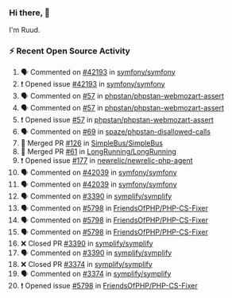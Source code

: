 ### Hi there, 👋

I'm Ruud.
 
### :zap: Recent Open Source Activity

<!--START_SECTION:activity-->
1. 🗣 Commented on [#42193](https://github.com/symfony/symfony/issues/42193) in [symfony/symfony](https://github.com/symfony/symfony)
2. ❗️ Opened issue [#42193](https://github.com/symfony/symfony/issues/42193) in [symfony/symfony](https://github.com/symfony/symfony)
3. 🗣 Commented on [#57](https://github.com/phpstan/phpstan-webmozart-assert/issues/57) in [phpstan/phpstan-webmozart-assert](https://github.com/phpstan/phpstan-webmozart-assert)
4. 🗣 Commented on [#57](https://github.com/phpstan/phpstan-webmozart-assert/issues/57) in [phpstan/phpstan-webmozart-assert](https://github.com/phpstan/phpstan-webmozart-assert)
5. ❗️ Opened issue [#57](https://github.com/phpstan/phpstan-webmozart-assert/issues/57) in [phpstan/phpstan-webmozart-assert](https://github.com/phpstan/phpstan-webmozart-assert)
6. 🗣 Commented on [#69](https://github.com/spaze/phpstan-disallowed-calls/issues/69) in [spaze/phpstan-disallowed-calls](https://github.com/spaze/phpstan-disallowed-calls)
7. 🎉 Merged PR [#126](https://github.com/SimpleBus/SimpleBus/pull/126) in [SimpleBus/SimpleBus](https://github.com/SimpleBus/SimpleBus)
8. 🎉 Merged PR [#61](https://github.com/LongRunning/LongRunning/pull/61) in [LongRunning/LongRunning](https://github.com/LongRunning/LongRunning)
9. ❗️ Opened issue [#177](https://github.com/newrelic/newrelic-php-agent/issues/177) in [newrelic/newrelic-php-agent](https://github.com/newrelic/newrelic-php-agent)
10. 🗣 Commented on [#42039](https://github.com/symfony/symfony/issues/42039) in [symfony/symfony](https://github.com/symfony/symfony)
11. 🗣 Commented on [#42039](https://github.com/symfony/symfony/issues/42039) in [symfony/symfony](https://github.com/symfony/symfony)
12. 🗣 Commented on [#3390](https://github.com/symplify/symplify/issues/3390) in [symplify/symplify](https://github.com/symplify/symplify)
13. 🗣 Commented on [#5798](https://github.com/FriendsOfPHP/PHP-CS-Fixer/issues/5798) in [FriendsOfPHP/PHP-CS-Fixer](https://github.com/FriendsOfPHP/PHP-CS-Fixer)
14. 🗣 Commented on [#5798](https://github.com/FriendsOfPHP/PHP-CS-Fixer/issues/5798) in [FriendsOfPHP/PHP-CS-Fixer](https://github.com/FriendsOfPHP/PHP-CS-Fixer)
15. 🗣 Commented on [#5798](https://github.com/FriendsOfPHP/PHP-CS-Fixer/issues/5798) in [FriendsOfPHP/PHP-CS-Fixer](https://github.com/FriendsOfPHP/PHP-CS-Fixer)
16. ❌ Closed PR [#3390](https://github.com/symplify/symplify/pull/3390) in [symplify/symplify](https://github.com/symplify/symplify)
17. 🗣 Commented on [#3390](https://github.com/symplify/symplify/issues/3390) in [symplify/symplify](https://github.com/symplify/symplify)
18. ❌ Closed PR [#3374](https://github.com/symplify/symplify/pull/3374) in [symplify/symplify](https://github.com/symplify/symplify)
19. 🗣 Commented on [#3374](https://github.com/symplify/symplify/issues/3374) in [symplify/symplify](https://github.com/symplify/symplify)
20. ❗️ Opened issue [#5798](https://github.com/FriendsOfPHP/PHP-CS-Fixer/issues/5798) in [FriendsOfPHP/PHP-CS-Fixer](https://github.com/FriendsOfPHP/PHP-CS-Fixer)
<!--END_SECTION:activity-->
